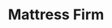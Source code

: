 ---
title: "Mattress Firm"
url: /beaverton/mattress-firm-southwest-cedar-hills-boulevard/
shop: Betten
---